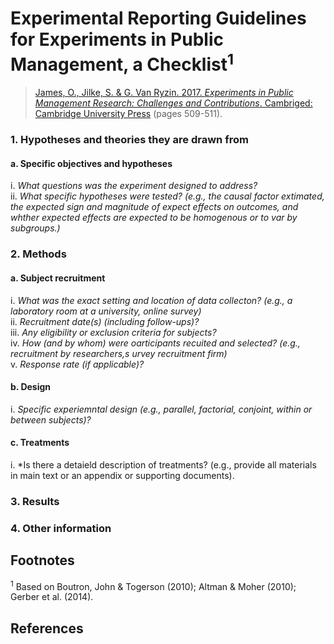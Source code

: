 # Experimental Reporting Guidelines for Experiments in Public Management, a Checklist<sup>1</sup>

>[James, O., Jilke, S. &amp; G. Van Ryzin. 2017. *Experiments in Public Management Research: Challenges and Contributions*. Cambriged: Cambridge University Press](https://www.cambridge.org/core/books/experiments-in-public-management-research/8DB826A84D228568AAEC69732C72F1EC) (pages 509-511).


### 1. Hypotheses and theories they are drawn from
#### a. Specific objectives and hypotheses
i. *What questions was the experiment designed to address?*<br/>
ii. *What specific hypotheses were tested? (e.g., the causal factor extimated, the expected sign and magnitude of expect effects on outcomes, and whther expected effects are expected to be homogenous or to var by subgroups.)*


### 2. Methods
#### a. Subject recruitment
i. *What was the exact setting and location of data collecton? (e.g., a laboratory room at a university, online survey)*<br/>
ii. *Recruitment date(s) (including follow-ups)?*</br>
iii. *Any eligibility or exclusion criteria for subjects?*</br>
iv. *How (and by whom) were oarticipants recuited and selected? (e.g., recruitment by researchers,s urvey recruitment firm)*</br>
v. *Response rate (if applicable)?*

#### b. Design
i. *Specific experiemntal design (e.g., parallel, factorial, conjoint, within or between subjects)?*

#### c. Treatments
i. *Is there a detaield description of treatments? (e.g., provide all materials in main text or an appendix or supporting documents).

### 3. Results

### 4. Other information


## Footnotes

<sup>1</sup> Based on Boutron, John &amp; Togerson (2010); Altman &amp; Moher (2010); Gerber et al. (2014).

## References
